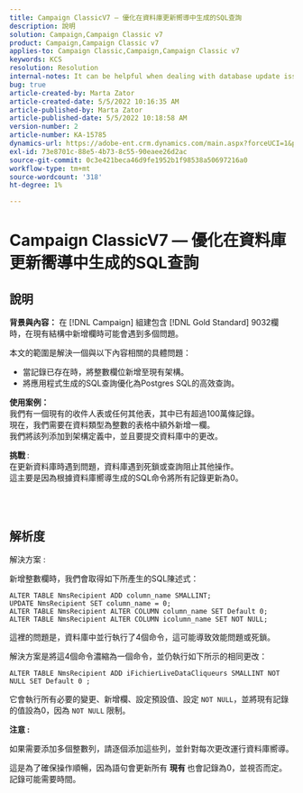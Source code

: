 ```yaml
---
title: Campaign ClassicV7 — 優化在資料庫更新嚮導中生成的SQL查詢
description: 說明
solution: Campaign,Campaign Classic v7
product: Campaign,Campaign Classic v7
applies-to: Campaign Classic,Campaign,Campaign Classic v7
keywords: KCS
resolution: Resolution
internal-notes: It can be helpful when dealing with database update issues with big tables
bug: true
article-created-by: Marta Zator
article-created-date: 5/5/2022 10:16:35 AM
article-published-by: Marta Zator
article-published-date: 5/5/2022 10:18:58 AM
version-number: 2
article-number: KA-15785
dynamics-url: https://adobe-ent.crm.dynamics.com/main.aspx?forceUCI=1&pagetype=entityrecord&etn=knowledgearticle&id=e810bb6a-5ccc-ec11-a7b5-6045bd00dbbc
exl-id: 73e8701c-88e5-4b73-8c55-90eaee26d2ac
source-git-commit: 0c3e421beca46d9fe1952b1f98538a50697216a0
workflow-type: tm+mt
source-wordcount: '318'
ht-degree: 1%

---
```


# Campaign ClassicV7 — 優化在資料庫更新嚮導中生成的SQL查詢

## 說明


<b>背景與內容：</b>
在 [!DNL Campaign] 組建包含 [!DNL Gold Standard] 9032欄時，在現有結構中新增欄時可能會遇到多個問題。

本文的範圍是解決一個與以下內容相關的具體問題：

- 當記錄已存在時，將整數欄位新增至現有架構。
- 將應用程式生成的SQL查詢優化為Postgres SQL的高效查詢。


<b>使用案例：</b> 
<br>我們有一個現有的收件人表或任何其他表，其中已有超過100萬條記錄。
<br>現在，我們需要在資料類型為整數的表格中額外新增一欄。
<br>我們將該列添加到架構定義中，並且要提交資料庫中的更改。

<b>挑戰 </b>:
<br>在更新資料庫時遇到問題，資料庫遇到死鎖或查詢阻止其他操作。
<br>這主要是因為根據資料庫嚮導生成的SQL命令將所有記錄更新為0。


<br> <br>

## 解析度


解決方案 :

新增整數欄時，我們會取得如下所產生的SQL陳述式：

```
ALTER TABLE NmsRecipient ADD column_name SMALLINT;
UPDATE NmsRecipient SET column_name = 0;
ALTER TABLE NmsRecipient ALTER COLUMN column_name SET Default 0;
ALTER TABLE NmsRecipient ALTER COLUMN icolumn_name SET NOT NULL;
```

這裡的問題是，資料庫中並行執行了4個命令，這可能導致效能問題或死鎖。

解決方案是將這4個命令濃縮為一個命令，並仍執行如下所示的相同更改：

```
ALTER TABLE NmsRecipient ADD iFichierLiveDataCliqueurs SMALLINT NOT NULL SET Default 0 ;
```

它會執行所有必要的變更、新增欄、設定預設值、設定 `NOT NULL`，並將現有記錄的值設為0，因為 `NOT NULL` 限制。



<b>注意 :</b>

如果需要添加多個整數列，請逐個添加這些列，並針對每次更改運行資料庫嚮導。

這是為了確保操作順暢，因為語句會更新所有 <b>現有 </b>也會記錄為0，並視否而定。 記錄可能需要時間。
